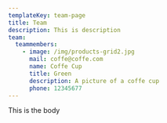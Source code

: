 ```yaml
---
templateKey: team-page
title: Team
description: This is description
team:
  teammembers:
    - image: /img/products-grid2.jpg
      mail: coffe@coffe.com
      name: Coffe Cup
      title: Green
      description: A picture of a coffe cup
      phone: 12345677
---
```

This is the body
